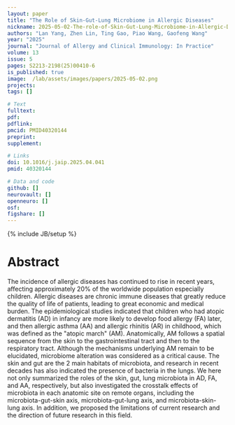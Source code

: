 ```yaml
---
layout: paper
title: "The Role of Skin-Gut-Lung Microbiome in Allergic Diseases"
nickname: 2025-05-02-The-role-of-Skin-Gut-Lung-Microbiome-in-Allergic-Diseases
authors: "Lan Yang, Zhen Lin, Ting Gao, Piao Wang, Gaofeng Wang"
year: "2025"
journal: "Journal of Allergy and Clinical Immunology: In Practice"
volume: 13
issue: 5
pages: S2213-2198(25)00410-6
is_published: true
image:  /lab/assets/images/papers/2025-05-02.png
projects:
tags: []

# Text
fulltext:
pdf:
pdflink:
pmcid: PMID40320144
preprint:
supplement:

# Links
doi: 10.1016/j.jaip.2025.04.041
pmid: 40320144

# Data and code
github: []
neurovault: []
openneuro: []
osf:
figshare: []
---
```

{% include JB/setup %}

# Abstract

The incidence of allergic diseases has continued to rise in recent years, affecting approximately 20% of the worldwide population especially children. Allergic diseases are chronic immune diseases that greatly reduce the quality of life of patients, leading to great economic and medical burden. The epidemiological studies indicated that children who had atopic dermatitis (AD) in infancy are more likely to develop food allergy (FA) later, and then allergic asthma (AA) and allergic rhinitis (AR) in childhood, which was defined as the "atopic march" (AM). Anatomically, AM follows a spatial sequence from the skin to the gastrointestinal tract and then to the respiratory tract. Although the mechanisms underlying AM remain to be elucidated, microbiome alteration was considered as a critical cause. The skin and gut are the 2 main habitats of microbiota, and research in recent decades has also indicated the presence of bacteria in the lungs. We here not only summarized the roles of the skin, gut, lung microbiota in AD, FA, and AA, respectively, but also investigated the crosstalk effects of microbiota in each anatomic site on remote organs, including the microbiota-gut-skin axis, microbiota-gut-lung axis, and microbiota-skin-lung axis. In addition, we proposed the limitations of current research and the direction of future research in this field.
